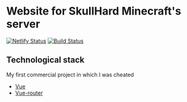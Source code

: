 # Website for SkullHard Minecraft's server

[![Netlify Status](https://api.netlify.com/api/v1/badges/6fe0da9a-b632-41eb-bfde-9cd0afcaaddc/deploy-status)](https://app.netlify.com/sites/zealous-golick-cae5a6/deploys) [![Build Status](https://travis-ci.org/Milesq/SkullHard.svg?branch=master)](https://travis-ci.org/Milesq/SkullHard)

## Technological stack

My first commercial project in which I was cheated

- [Vue](https://vuejs.org/)
- [Vue-router](https://router.vuejs.org)

